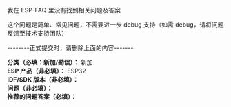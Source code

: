 我在 ESP-FAQ 里没有找到相关问题及答案

这个问题是简单、常见问题，不需要进一步 debug 支持（如需 debug，请将问题反馈至技术支持团队）

--------正式提交时，请删除上面的内容-------


**分类（必填：新加/勘误）：** 新加\
**ESP 产品（非必填）：** ESP32\
**IDF/SDK 版本（非必填）：** \
**问题（非必填）：** \
**推荐的问题答案（必填）：** 
